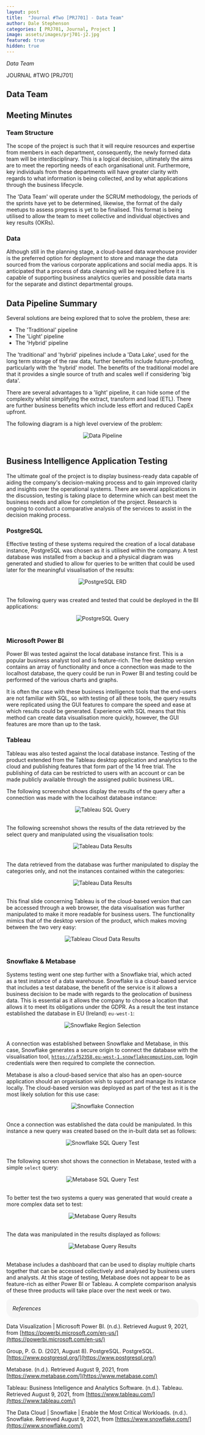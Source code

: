 ```yaml
---
layout: post
title:  "Journal #Two [PRJ701] - Data Team" 
author: Dale Stephenson
categories: [ PRJ701, Journal, Project ]
image: assets/images/prj701-j2.jpg
featured: true
hidden: true
---
```

<i>Data Team</i>

JOURNAL #TWO [PRJ701]

<h2>Data Team</h2>

<h2>Meeting Minutes</h2>
 
<h3>Team Structure</h3>
 
The scope of the project is such that it will require resources and expertise from members in each department, consequently, the newly formed data team will be interdisciplinary. This is a logical decision, ultimately the aims are to meet the reporting needs of each organisational unit. Furthermore, key individuals from these departments will have greater clarity with regards to what information is being collected, and by what applications through the business lifecycle.
 
The 'Data Team' will operate under the SCRUM methodology, the periods of the sprints have yet to be determined, likewise, the format of the daily meetups to assess progress is yet to be finalised. This format is being utilised to allow the team to meet collective and individual objectives and key results (OKRs).
 
<h3>Data</h3>
 
Although still in the planning stage, a cloud-based data warehouse provider is the preferred option for deployment to store and manage the data sourced from the various corporate applications and social media apps. It is anticipated that a process of data cleansing will be required before it is capable of supporting business analytics queries and possible data marts for the separate and distinct departmental groups.
 
<h2>Data Pipeline Summary</h2>
 
Several solutions are being explored that to solve the problem, these are:
 
- The 'Traditional' pipeline
- The 'Light' pipeline
- The 'Hybrid' pipeline 
 
The 'traditional' and 'hybrid' pipelines include a 'Data Lake', used for the long term storage of the raw data, further benefits include future-proofing, particularly with the 'hybrid' model. The benefits of the traditional model are that it provides a single source of truth and scales well if considering 'big data'.
 
There are several advantages to a 'light' pipeline, it can hide some of the complexity whilst simplifying the extract, transform and load (ETL). There are further business benefits which include less effort and reduced CapEx upfront.
 
The following diagram is a high level overview of the problem:

<center><img src="/assets/images/prj-j2-1-DataPipeline.jpg" alt="Data Pipeline"></center><br>

<h2>Business Intelligence Application Testing</h2> 

The ultimate goal of the project is to display business-ready data capable of aiding the company's decision-making process and to gain improved clarity and insights over the operational systems. There are several applications in the discussion, testing is taking place to determine which can best meet the business needs and allow for completion of the project. Research is ongoing to conduct a comparative analysis of the services to assist in the decision making process.
 
<h3>PostgreSQL</h3>
 
Effective testing of these systems required the creation of a local database instance, PostgreSQL was chosen as it is utilised within the company. A test database was installed from a backup and a physical diagram was generated and studied to allow for queries to be written that could be used later for the meaningful visualisation of the results:

<center><img src="/assets/images/prj-j2-2-postgres_erd.png" alt="PostgreSQL ERD"></center><br>

The following query was created and tested that could be deployed in the BI applications:

<center><img src="/assets/images/prj-j2-3-postgres_sql.png" alt="PostgreSQL Query"></center><br>

<h3>Microsoft Power BI</h3>
 
Power BI was tested against the local database instance first. This is a popular business analyst tool and is feature-rich. The free desktop version contains an array of functionality and once a connection was made to the localhost database, the query could be run in Power BI and testing could be performed of the various charts and graphs.
 
It is often the case with these business intelligence tools that the end-users are not familiar with SQL, so with testing of all these tools, the query results were replicated using the GUI features to compare the speed and ease at which results could be generated. Experience with SQL means that this method can create data visualisation more quickly, however, the GUI features are more than up to the task.
 
<h3>Tableau</h3>
 
Tableau was also tested against the local database instance. Testing of the product extended from the Tableau desktop application and analytics to the cloud and publishing features that form part of the 14 free trial. The publishing of data can be restricted to users with an account or can be made publicly available through the assigned public business URL.
 
The following screenshot shows display the results of the query after a connection was made with the localhost database instance:

<center><img src="/assets/images/prj-j2-4-tableau_sql.png" alt="Tableau SQL Query"></center><br>

The following screenshot shows the results of the data retrieved by the select query and manipulated using the visualisation tools:

<center><img src="/assets/images/prj-j2-5-tableau_results-2.png" alt="Tableau Data Results"></center><br>

The data retrieved from the database was further manipulated to display the categories only, and not the instances contained within the categories:

<center><img src="/assets/images/prj-j2-6-tableau_results-3.png" alt="Tableau Data Results"></center><br>

This final slide concerning Tableau is of the cloud-based version that can be accessed through a web browser, the data visualisation was further manipulated to make it more readable for business users. The functionality mimics that of the desktop version of the product, which makes moving between the two very easy:

<center><img src="/assets/images/prj-j2-7-tableau_onlinepublishandedit.png" alt="Tableau Cloud Data Results"></center><br>

<h3>Snowflake & Metabase</h3>
 
Systems testing went one step further with a Snowflake trial, which acted as a test instance of a data warehouse. Snowflake is a cloud-based service that includes a test database, the benefit of the service is it allows a business decision to be made with regards to the geolocation of business data. This is essential as it allows the company to choose a location that allows it to meet its obligations under the GDPR. As a result the test instance established the database in EU (Ireland) <code>eu-west-1</code>:

<center><img src="/assets/images/prj-j2-8-snowflake_region.png" alt="Snowflake Region Selection"></center><br>

A connection was established between Snowflake and Metabase, in this case, Snowflake generates a secure origin to connect the database with the visualisation tool, <code>https://af52358.eu-west-1.snowflakecomputing.com</code>, login credentials were then required to complete the connection. 

Metabase is also a cloud-based service that also has an open-source application should an organisation wish to support and manage its instance locally. The cloud-based version was deployed as part of the test as it is the most likely solution for this use case:

<center><img src="/assets/images/prj-j2-9-snowflake_connection.png" alt="Snowflake Connection"></center><br>

Once a connection was established the data could be manipulated. In this instance a new query was created based on the in-built data set as follows:

<center><img src="/assets/images/prj-j2-10-snowflake_connectionWorking.png" alt="Snowflake SQL Query Test"></center><br>

The following screen shot shows the connection in Metabase, tested with a simple <code>select</code> query:

<center><img src="/assets/images/prj-j2-11-metabase_sqlquery.png" alt="Metabase SQL Query Test"></center><br>

To better test the two systems a query was generated that would create a more complex data set to test:

<center><img src="/assets/images/prj-j2-12-metabase_queryresults2.png" alt="Metabase Query Results"></center><br>

The data was manipulated in the results displayed as follows:

<center><img src="/assets/images/prj-j2-13-metabase_queryresults.png" alt="Metabase Query Results"></center><br>

Metabase includes a dashboard that can be used to display multiple charts together that can be accessed collectively and analysed by business users and analysts. At this stage of testing, Metabase does not appear to be as feature-rich as either Power BI or Tableau. A complete comparison analysis of these three products will take place over the next week or two. 

<div style="background-color: #f6f6f6; padding: 1rem; border-radius: 10px 20px;"> 
    <i>References</i>
</div>

Data Visualization | Microsoft Power BI. (n.d.). Retrieved August 9, 2021, from [https://powerbi.microsoft.com/en-us/](https://powerbi.microsoft.com/en-us/)

Group, P. G. D. (2021, August 8). PostgreSQL. PostgreSQL. [https://www.postgresql.org/](https://www.postgresql.org/)

Metabase. (n.d.). Retrieved August 9, 2021, from [https://www.metabase.com/](https://www.metabase.com/)

Tableau: Business Intelligence and Analytics Software. (n.d.). Tableau. Retrieved August 9, 2021, from [https://www.tableau.com/](https://www.tableau.com/)

The Data Cloud | Snowflake | Enable the Most Critical Workloads. (n.d.). Snowflake. Retrieved August 9, 2021, from [https://www.snowflake.com/](https://www.snowflake.com/)

